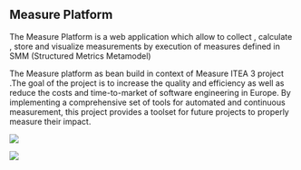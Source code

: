 ## Measure Platform

The Measure Platform is a web application which allow to collect , calculate , store and visualize measurements by execution of  measures defined in SMM (Structured Metrics Metamodel)

The Measure platform as bean build in context of Measure ITEA 3 project .The goal of the project is to increase the quality and efficiency as well as reduce the costs and time-to-market of software engineering in Europe. By implementing a comprehensive set of tools for automated and continuous measurement, this project provides a toolset for future projects to properly measure their impact.

![](http://img11.hostingpics.net/pics/885399measure1.png)

![](http://img11.hostingpics.net/pics/963635measure2.png)
